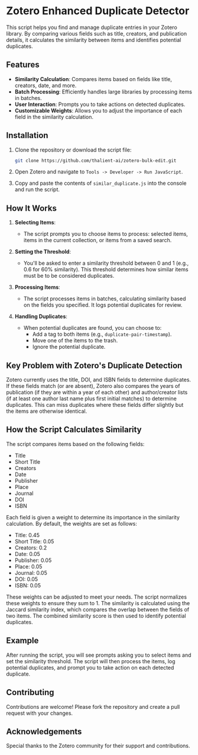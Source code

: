 # Zotero Enhanced Duplicate Detector

This script helps you find and manage duplicate entries in your Zotero library. By comparing various fields such as title, creators, and publication details, it calculates the similarity between items and identifies potential duplicates.

## Features

- **Similarity Calculation**: Compares items based on fields like title, creators, date, and more.
- **Batch Processing**: Efficiently handles large libraries by processing items in batches.
- **User Interaction**: Prompts you to take actions on detected duplicates.
- **Customizable Weights**: Allows you to adjust the importance of each field in the similarity calculation.

## Installation

1. Clone the repository or download the script file:
   ```bash
   git clone https://github.com/thalient-ai/zotero-bulk-edit.git
   ```

2. Open Zotero and navigate to `Tools -> Developer -> Run JavaScript`.

3. Copy and paste the contents of `similar_duplicate.js` into the console and run the script.

## How It Works

1. **Selecting Items**:
   - The script prompts you to choose items to process: selected items, items in the current collection, or items from a saved search.

2. **Setting the Threshold**:
   - You'll be asked to enter a similarity threshold between 0 and 1 (e.g., 0.6 for 60% similarity). This threshold determines how similar items must be to be considered duplicates.

3. **Processing Items**:
   - The script processes items in batches, calculating similarity based on the fields you specified. It logs potential duplicates for review.

4. **Handling Duplicates**:
   - When potential duplicates are found, you can choose to:
     - Add a tag to both items (e.g., `duplicate-pair-timestamp`).
     - Move one of the items to the trash.
     - Ignore the potential duplicate.

## Key Problem with Zotero's Duplicate Detection

Zotero currently uses the title, DOI, and ISBN fields to determine duplicates. If these fields match (or are absent), Zotero also compares the years of publication (if they are within a year of each other) and author/creator lists (if at least one author last name plus first initial matches) to determine duplicates. This can miss duplicates where these fields differ slightly but the items are otherwise identical.

## How the Script Calculates Similarity

The script compares items based on the following fields:
- Title
- Short Title
- Creators
- Date
- Publisher
- Place
- Journal
- DOI
- ISBN

Each field is given a weight to determine its importance in the similarity calculation. By default, the weights are set as follows:

- Title: 0.45
- Short Title: 0.05
- Creators: 0.2
- Date: 0.05
- Publisher: 0.05
- Place: 0.05
- Journal: 0.05
- DOI: 0.05
- ISBN: 0.05

These weights can be adjusted to meet your needs. The script normalizes these weights to ensure they sum to 1. The similarity is calculated using the Jaccard similarity index, which compares the overlap between the fields of two items. The combined similarity score is then used to identify potential duplicates.

## Example

After running the script, you will see prompts asking you to select items and set the similarity threshold. The script will then process the items, log potential duplicates, and prompt you to take action on each detected duplicate.

## Contributing

Contributions are welcome! Please fork the repository and create a pull request with your changes.

## Acknowledgements

Special thanks to the Zotero community for their support and contributions.